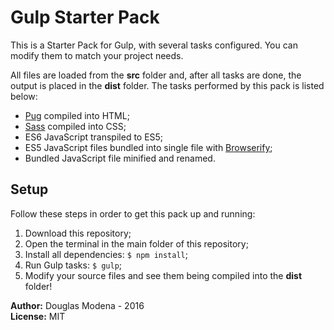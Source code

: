 Gulp Starter Pack
=================
This is a Starter Pack for Gulp, with several tasks configured. You can modify them to match your project needs.

All files are loaded from the **src** folder and, after all tasks are done, the output is placed in the **dist** folder. The tasks performed by this pack is listed below:
- [Pug](https://pugjs.org/) compiled into HTML;
- [Sass](http://sass-lang.com/) compiled into CSS;
- ES6 JavaScript transpiled to ES5;
- ES5 JavaScript files bundled into single file with [Browserify](http://browserify.org);
- Bundled JavaScript file minified and renamed.

Setup
-----
Follow these steps in order to get this pack up and running:  
1. Download this repository;  
2. Open the terminal in the main folder of this repository;  
3. Install all dependencies: `$ npm install`;  
4. Run Gulp tasks: `$ gulp`;  
5. Modify your source files and see them being compiled into the **dist** folder!

**Author:** Douglas Modena - 2016  
**License:** MIT
